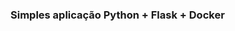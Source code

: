 <html>
  <head>
  <h3>Simples aplicação Python + Flask + Docker </h3>
  </head>
  <body>
    
  </body>
</html>
